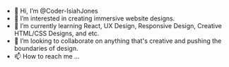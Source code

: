 - 👋 Hi, I’m @Coder-IsiahJones
- 👀 I’m interested in creating immersive website designs.
- 🌱 I’m currently learning React, UX Design, Responsive Design, Creative HTML/CSS Designs, and etc.
- 💞️ I’m looking to collaborate on anything that's creative and pushing the boundaries of design.
- 📫 How to reach me ...

<!---
Coder-IsiahJones/Coder-IsiahJones is a ✨ special ✨ repository because its `README.md` (this file) appears on your GitHub profile.
You can click the Preview link to take a look at your changes.
--->
